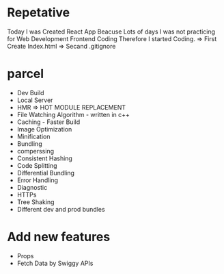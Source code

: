 # Repetative

Today I was Created React App Beacuse Lots of days I was not practicing for Web Development Frontend Coding Therefore I started Coding.
=> First Create Index.html
=> Secand .gitignore

# parcel
 - Dev Build
 - Local Server
 - HMR => HOT MODULE REPLACEMENT
 - File Watching Algorithm - written in c++
 - Caching - Faster Build 
 - Image Optimization
 - Minification
 - Bundling
 - comperssing
 - Consistent Hashing
 - Code Splitting 
 - Differential Bundling
 - Error Handling
 - Diagnostic
 - HTTPs
 - Tree Shaking
 - Different dev and prod bundles

# Add new features 
 - Props
 - Fetch Data by Swiggy APIs 

